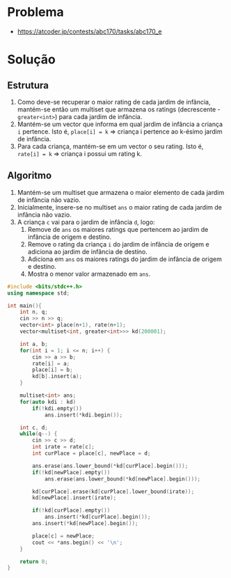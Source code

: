 # Problema

*   https://atcoder.jp/contests/abc170/tasks/abc170_e

# Solução

## Estrutura

1. Como deve-se recuperar o maior rating de cada jardim de infância, mantém-se então um multiset que armazena os ratings (decrescente - `greater<int>`) para cada jardim de infância.
2. Mantém-se um vector que informa em qual jardim de infância a criança `i` pertence. Isto é, `place[i] = k` => criança i pertence ao k-ésimo jardim de infância.
3. Para cada criança, mantém-se em um vector o seu rating. Isto é, `rate[i] = k` => criança i possui um rating k.

## Algoritmo

1. Mantém-se um multiset que armazena o maior elemento de cada jardim de infância não vazio.
2. Inicialmente, insere-se no multiset `ans` o maior rating de cada jardim de infância não vazio.
3. A criança `c` vai para o jardim de infância `d`, logo:
   1. Remove de `ans` os maiores ratings que pertencem ao jardim de infância de origem e destino.
   2. Remove o rating da criança `i` do jardim de infância de origem e adiciona ao jardim de infância de destino.
   3. Adiciona em `ans` os maiores ratings do jardim de infância de origem e destino.
   4. Mostra o menor valor armazenado em `ans`.

```cpp
#include <bits/stdc++.h>
using namespace std;

int main(){
    int n, q;
    cin >> n >> q;
    vector<int> place(n+1), rate(n+1);
    vector<multiset<int, greater<int>>> kd(200001);

    int a, b;
    for(int i = 1; i <= n; i++) {
        cin >> a >> b;
        rate[i] = a;
        place[i] = b;
        kd[b].insert(a);
    }

    multiset<int> ans;
    for(auto kdi : kd)
        if(!kdi.empty())
            ans.insert(*kdi.begin());

    int c, d;
    while(q--) {
        cin >> c >> d;
        int irate = rate[c];
        int curPlace = place[c], newPlace = d;

        ans.erase(ans.lower_bound(*kd[curPlace].begin()));
        if(!kd[newPlace].empty())
            ans.erase(ans.lower_bound(*kd[newPlace].begin()));

        kd[curPlace].erase(kd[curPlace].lower_bound(irate));
        kd[newPlace].insert(irate);

        if(!kd[curPlace].empty())
            ans.insert(*kd[curPlace].begin());
        ans.insert(*kd[newPlace].begin());

        place[c] = newPlace;
        cout << *ans.begin() << '\n';
    }

    return 0;
}
```